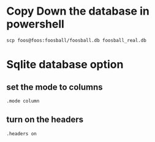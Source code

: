 # Copy Down the database in powershell
```
scp foos@foos:foosball/foosball.db foosball_real.db
```

# Sqlite database option

## set the mode to columns

```
.mode column
```

## turn on the headers
```
.headers on
```